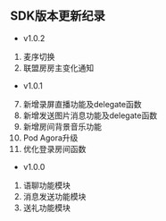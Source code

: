 ## SDK版本更新纪录 

- v1.0.2
1. 麦序切换
2. 联盟房房主变化通知


- v1.0.1
7. 新增录屏直播功能及delegate函数
8. 新增发送图片消息功能及delegate函数
9. 新增房间背景音乐功能
10. Pod Agora升级
11. 优化登录房间函数

- v1.0.0 
1. 语聊功能模块
2. 消息发送功能模块
3. 送礼功能模块
